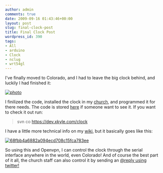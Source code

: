 ```yaml
---
author: admin
comments: true
date: 2009-09-16 01:43:46+00:00
layout: post
slug: final-clock-post
title: Final Clock Post
wordpress_id: 390
tags:
- All
- arduino
- Clock
- nclug
- wrt54gl
---
```


I've finally moved to Colorado, and I had to leave the big clock behind, and luckily I had finished it:

[![photo](/uploads/photo-300x225.jpg)](/uploads/photo.jpg)

I finilized the code, installed the clock in my [church](http://relevantchurch.com), and programmed it for there needs. The code is stored [here](https://dev.xkyle.com/clock/) if someone want to see it. If you want to check it out run:


> svn co https://dev.xkyle.com/clock


I have a little more technical info on my [wiki](http://wiki.xkyle.com/Clock), but it basically goes like this:

[![68fbb4a6882a094ecd708c15fca783ee](/uploads/68fbb4a6882a094ecd708c15fca783ee.png)](/uploads/68fbb4a6882a094ecd708c15fca783ee.png)

So using this and Openvpn, I can control the clock through the serial interface anywhere in the world, even Colorado! And of course the best part of it all, the church staff can also control it by sending an [@reply using twitter!](http://twitter.com/relevantclock)
